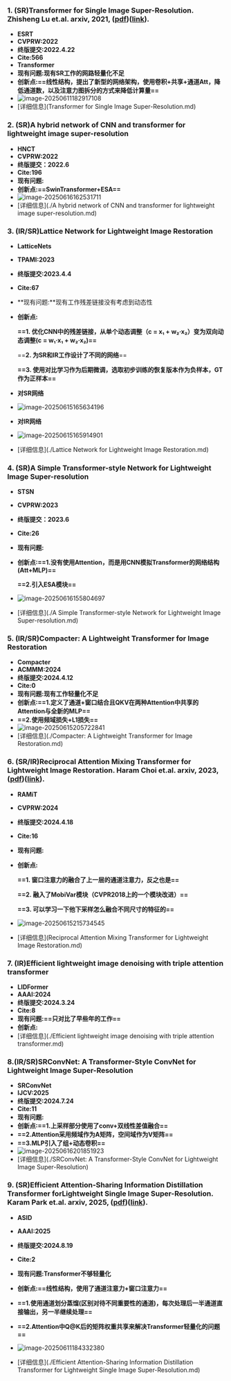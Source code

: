 ### **1. (SR)Transformer for Single Image Super-Resolution**. Zhisheng Lu et.al. **arxiv**, **2021**, ([pdf](assets/pdfs/Transformer_for_Single_Image_Super-Resolution.pdf))([link](http://arxiv.org/abs/2108.11084v3)).

- **ESRT**
- **CVPRW:2022**
- **终版提交:2022.4.22**
- **Cite:566**
- **Transformer**
- **现有问题:现有SR工作的网路轻量化不足**
- **创新点:==线性结构，提出了新型的网络架构，使用卷积+共享+通道Att，降低通道数，以及注意力图拆分的方式来降低计算量==**
- ![image-20250611182917108](./assets/pics/review/image-20250611182917108.png)
- [详细信息](Transformer for Single Image Super-Resolution.md)

### 2. (SR)A hybrid network of CNN and transformer for lightweight image super-resolution

- **HNCT**
- **CVPRW:2022**
- **终版提交：2022.6**
- **Cite:196**
- **现有问题:**
- **创新点:==SwinTransformer+ESA==**
- ![image-20250616162531711](./assets/pics/review/image-20250616162531711.png)
- [详细信息](./A hybrid network of CNN and transformer for lightweight image super-resolution.md)

### 3. (IR/SR)Lattice Network for Lightweight  Image Restoration

- **LatticeNets**

- **TPAMI:2023**

- **终版提交:2023.4.4**

- **Cite:67**

- **现有问题:**现有工作残差链接没有考虑到动态性

- **创新点:**

  **==1. 优化CNN中的残差链接，从单个动态调整（c = x₁ + w₂·x₂）变为双向动态调整(c = w₁·x₁ + w₂·x₂)==**

  ==**2. 为SR和IR工作设计了不同的网络**==

  **==3. 使用对比学习作为后期微调，选取初步训练的恢复版本作为负样本，GT作为正样本==**

- **对SR网络**

- ![image-20250615165634196](./assets/pics/review/image-20250615165634196.png)

- **对IR网络**

- ![image-20250615165914901](./assets/pics/review/image-20250615165914901.png)

- [详细信息](./Lattice Network for Lightweight  Image Restoration.md)

### 4. (SR)A Simple Transformer-style Network for Lightweight Image Super-resolution

- **STSN**

- **CVPRW:2023**

- **终版提交：2023.6**

- **Cite:26**

- **现有问题:**

- **创新点:==1.没有使用Attention，而是用CNN模拟Transformer的网络结构(Att+MLP)==**

  **==2.引入ESA模块==**

- ![image-20250616155804697](./assets/pics/review/image-20250616155804697.png)

- [详细信息](./A Simple Transformer-style Network for Lightweight Image Super-resolution.md)

### 5. (IR/SR)Compacter: A Lightweight Transformer for Image Restoration

- **Compacter**
- **ACMMM:2024**
- **终版提交:2024.4.12**
- **Cite:0**
- **现有问题:现有工作轻量化不足**
- **创新点:==1.定义了通道+窗口结合且QKV在两种Attention中共享的Attention与全新的MLP==**
- **==2.使用频域损失+L1损失==**
- ![image-20250615205722841](./assets/pics/review/image-20250615205722841.png)
- [详细信息](./Compacter: A Lightweight Transformer for Image Restoration.md)

### **6. (SR/IR)Reciprocal Attention Mixing Transformer for Lightweight Image Restoration**. Haram Choi et.al. **arxiv**, **2023**, ([pdf](assets/pdfs/Reciprocal_Attention_Mixing_Transformer_for_Lightweight_Image__Restoration.pdf))([link](http://arxiv.org/abs/2305.11474v4)).
- **RAMiT**
- **CVPRW:2024**
- **终版提交:2024.4.18**
- **Cite:16**
- **现有问题:**
- **创新点:**
  
  **==1. 窗口注意力的融合了上一层的通道注意力，反之也是==**
  
  **==2. 融入了MobiVar模块（CVPR2018上的一个模块改进）==**
  
  **==3. 可以学习一下他下采样怎么融合不同尺寸的特征的==**
- ![image-20250615215734545](./assets/pics/review/image-20250615215734545.png)
- [详细信息](Reciprocal Attention Mixing Transformer for Lightweight Image Restoration.md)

### 7. (IR)Efficient lightweight image denoising with triple attention transformer

- **LIDFormer**
- **AAAI:2024**
- **终版提交:2024.3.24**
- **Cite:8**
- **现有问题:==只对比了早些年的工作==**
- **创新点:**
- [详细信息](./Efficient lightweight image denoising with triple attention transformer.md)

### 8.(IR/SR)SRConvNet: A Transformer-Style ConvNet for Lightweight Image Super-Resolution

- **SRConvNet**
- **IJCV:2025**
- **终版提交:2024.7.24**
- **Cite:11**
- **现有问题:**
- **创新点:==1.上采样部分使用了conv+双线性差值融合==**
- **==2.Attention采用频域作为A矩阵，空间域作为V矩阵==**
- **==3.MLP引入了组+动态卷积==**
- ![image-20250616201851923](./assets/pics/review/image-20250616201851923.png)
- [详细信息](./SRConvNet: A Transformer-Style ConvNet for Lightweight Image Super-Resolution)

### 9. (SR)**Efficient Attention-Sharing Information Distillation Transformer forLightweight Single Image Super-Resolution**. Karam Park et.al. **arxiv**, **2025**, ([pdf](assets/pdfs/Efficient_Attention-Sharing_Information_Distillation_Transformer_for__Lightweight_Single_Image_Super-Resolution.pdf))([link](http://arxiv.org/abs/2501.15774v2)).

- **ASID**

- **AAAI:2025**

- **终版提交:2024.8.19**

- **Cite:2**

- **现有问题:Transformer不够轻量化**

- **创新点:==线性结构，使用了通道注意力+窗口注意力==**

- **==1.使用通道划分蒸馏(区别对待不同重要性的通道)，每次处理后一半通道直接输出，另一半继续处理==**

- **==2.Attention中Q@K后的矩阵权重共享来解决Transformer轻量化的问题==**

- ![image-20250611184332380](./assets/pics/review/image-20250611184332380.png)

- [详细信息](./Efficient Attention-Sharing Information Distillation Transformer for Lightweight Single Image Super-Resolution.md)

